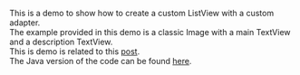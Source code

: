 This is a demo to show how to create a custom ListView with a custom adapter.  
The example provided in this demo is a classic Image with a main TextView and a description TextView.  
This is demo is related to this [post](http://mobiledevhub.com/2017/10/29/android-custom-listview-smooth-scrolling/).  
The Java version of the code can be found [here](https://github.com/MChehab94/Android-Custom-ListView-Demo).  
